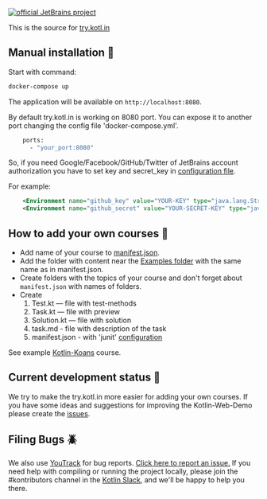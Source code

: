 [![official JetBrains project](http://jb.gg/badges/official.svg)](https://confluence.jetbrains.com/display/ALL/JetBrains+on+GitHub)

This is the source for [try.kotl.in]( http://try.kotlinlang.org/)

## Manual installation :whale:

Start with command:

```bash
docker-compose up
```

The application will be available on `http://localhost:8080`.

By default try.kotl.in is working on 8080 port.
You can expose it to another port changing the config file 'docker-compose.yml'.
```bash
    ports:
      - "your_port:8080"
```

So, if you need Google/Facebook/GitHub/Twitter of JetBrains account authorization
you have to set key and secret_key in [configuration file](https://github.com/JetBrains/kotlin-web-demo/blob/master/docker/frontend/conf/Catalina/localhost/ROOT.xml).

For example: 
```xml
    <Environment name="github_key" value="YOUR-KEY" type="java.lang.String" override="false"/>
    <Environment name="github_secret" value="YOUR-SECRET-KEY" type="java.lang.String" override="false"/>
```

## How to add your own courses :memo:

  - Add name of your course to [manifest.json](https://github.com/JetBrains/kotlin-web-demo/tree/master/kotlin.web.demo.server/examples).
  - Add the folder with content near the [Examples folder](https://github.com/JetBrains/kotlin-web-demo/tree/master/kotlin.web.demo.server/examples)
  with the same name as in manifest.json.
  - Create folders with the topics of your course and don't forget about `manifest.json` with names of folders.
  - Create 
     1. Test.kt — file with test-methods
     2. Task.kt — file with preview 
     3. Solution.kt — file with solution
     4. task.md - file with description of the task 
     5. manifest.json - with 'junit' [configuration](https://github.com/JetBrains/kotlin-web-demo/blob/master/kotlin.web.demo.server/examples/Kotlin%20Koans/Introduction/Hello%2C%20world!/manifest.json)
     
   See example [Kotlin-Koans](https://github.com/JetBrains/kotlin-web-demo/tree/master/kotlin.web.demo.server/examples/Kotlin%20Koans) course.
   
## Current development status :construction_worker:
We try to make the try.kotl.in more easier for adding your own courses. 
If you have some ideas and suggestions for improving the Kotlin-Web-Demo please create the 
[issues](https://youtrack.jetbrains.com/newIssue?project=KT&clearDraft=true&c=Subsystems+Web+Site&c=subtask+of+KT-2555).
        
## Filing Bugs :beetle:
We also use [YouTrack](http://youtrack.jetbrains.com/issues/KT#) for bug reports. 
[Click here to report an issue.](https://youtrack.jetbrains.com/newIssue?project=KT&clearDraft=true&c=Subsystems+Web+Site&c=subtask+of+KT-2555) If you need help with compiling or running the project locally, please join the #kontributors channel in the [Kotlin Slack](http://slack.kotlinlang.org), and we'll be happy to help you there.

    
   
     
     
  







